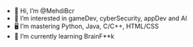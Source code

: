 - 👋 Hi, I’m @MehdiBcr
- 👀 I’m interested in gameDev, cyberSecurity, appDev and AI
- 🖥️ I’m mastering Python, Java, C/C++, HTML/CSS
- 🌱 I’m currently learning BrainF**k

<!---
MehdiBcr/MehdiBcr is a ✨ special ✨ repository because its `README.md` (this file) appears on your GitHub profile.
You can click the Preview link to take a look at your changes.
--->
